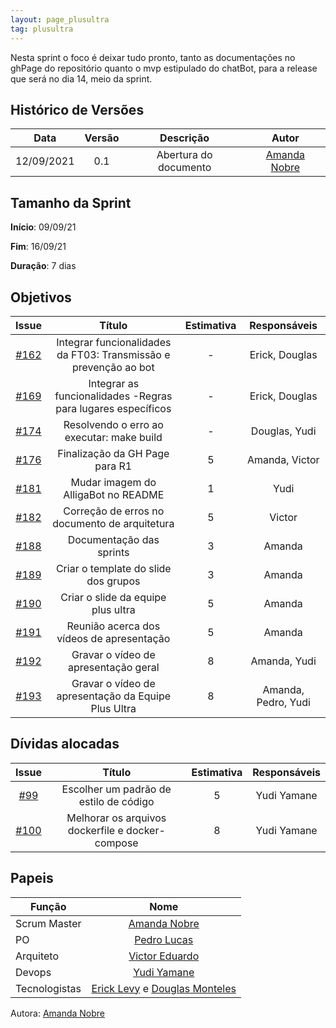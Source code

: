 ```yaml
---
layout: page_plusultra
tag: plusultra
---
```


Nesta sprint o foco é deixar tudo pronto, tanto as documentações no ghPage do repositório quanto o mvp estipulado do chatBot, para a release que será no dia 14, meio da sprint.

## Histórico de Versões

| Data       | Versão | Descrição                      | Autor             |
| :--------: | :----: | :----------:                   | :---------------: |
| 12/09/2021 |  0.1   | Abertura do documento | [Amanda Nobre](https://github.com/AmandaNbr)|

## Tamanho da Sprint

**Início**: 09/09/21

**Fim**: 16/09/21

**Duração**: 7 dias

## Objetivos

| Issue |            Título            |      Estimativa     |        Responsáveis         | 
|:-----:|:----------------------------:|:-------------------:|:---------------------------:|
| [#162](https://github.com/fga-eps-mds/2021-1-Bot/issues/162) | Integrar funcionalidades da FT03: Transmissão e prevenção ao bot | - | Erick, Douglas |
| [#169](https://github.com/fga-eps-mds/2021-1-Bot/issues/169) | Integrar as funcionalidades -Regras para lugares específicos | - | Erick, Douglas |
| [#174](https://github.com/fga-eps-mds/2021-1-Bot/issues/174) | Resolvendo o erro ao executar: make build | - | Douglas, Yudi |
| [#176](https://github.com/fga-eps-mds/2021-1-Bot/issues/176) | Finalização da GH Page para R1 | 5 | Amanda, Victor |
| [#181](https://github.com/fga-eps-mds/2021-1-Bot/issues/181) | Mudar imagem do AlligaBot no README | 1 | Yudi |
| [#182](https://github.com/fga-eps-mds/2021-1-Bot/issues/182) | Correção de erros no documento de arquitetura | 5 | Victor |
| [#188](https://github.com/fga-eps-mds/2021-1-Bot/issues/188) | Documentação das sprints | 3 | Amanda |
| [#189](https://github.com/fga-eps-mds/2021-1-Bot/issues/189) | Criar o template do slide dos grupos | 3 | Amanda |
| [#190](https://github.com/fga-eps-mds/2021-1-Bot/issues/190) | Criar o slide da equipe plus ultra | 5 | Amanda |
| [#191](https://github.com/fga-eps-mds/2021-1-Bot/issues/191) | Reunião acerca dos vídeos de apresentação | 5 | Amanda |
| [#192](https://github.com/fga-eps-mds/2021-1-Bot/issues/192) | Gravar o vídeo de apresentação geral | 8 | Amanda, Yudi |
| [#193](https://github.com/fga-eps-mds/2021-1-Bot/issues/193) | Gravar o vídeo de apresentação da Equipe Plus Ultra | 8 | Amanda, Pedro, Yudi |


## Dívidas alocadas

| Issue |            Título            |      Estimativa     |        Responsáveis         | 
|:-----:|:----------------------------:|:-------------------:|:---------------------------:|
| [#99](https://github.com/fga-eps-mds/2021-1-Bot/issues/99) | Escolher um padrão de estilo de código | 5 | Yudi Yamane |
| [#100](https://github.com/fga-eps-mds/2021-1-Bot/issues/100) | Melhorar os arquivos dockerfile e docker-compose | 8 | Yudi Yamane |

## Papeis

|      Função      |            Nome            |
|------------------|:--------------------------:|
| Scrum Master | [Amanda Nobre](https://github.com/AmandaNbr) |
| PO | [Pedro Lucas](https://github.com/PedroLSF) |
| Arquiteto | [Victor Eduardo](https://github.com/victorear05) |
| Devops | [Yudi Yamane](https://github.com/yudi-azvd) |
| Tecnologistas | [Erick Levy](https://github.com/Ericklevy) e [Douglas Monteles](https://github.com/DouglasMonteles) |

Autora: [Amanda Nobre](https://github.com/AmandaNbr)
